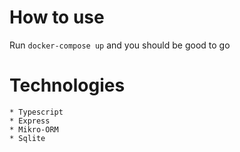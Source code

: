 # How to use

Run `docker-compose up` and you should be good to go

# Technologies

    * Typescript
    * Express
    * Mikro-ORM
    * Sqlite
